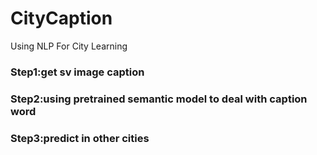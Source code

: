 # CityCaption
Using NLP For City Learning
### Step1:get sv image caption
### Step2:using pretrained semantic model to deal with caption word
### Step3:predict in other cities
